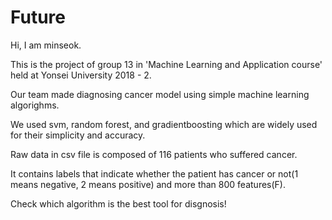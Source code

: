 # Future

Hi, I am minseok.

This is the project of group 13 in 'Machine Learning and Application course' held at Yonsei University 2018 - 2.

Our team made diagnosing cancer model using simple machine learning algorighms.

We used svm, random forest, and gradientboosting which are widely used for their simplicity and accuracy.

Raw data in csv file is composed of 116 patients who suffered cancer.

It contains labels that indicate whether the patient has cancer or not(1 means negative, 2 means positive) and more than 800 features(F).

Check which algorithm is the best tool for disgnosis!
